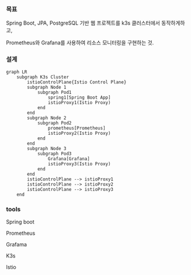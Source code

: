 ### 목표

Spring Boot, JPA, PostgreSQL 기반 웹 프로젝트를 k3s 클러스터에서 동작하게하고,

Prometheus와 Grafana를 사용하여 리소스 모니터링을 구현하는 것.

### 설계

```mermaid
graph LR
    subgraph K3s Cluster
        istioControlPlane{Istio Control Plane}
        subgraph Node 1
            subgraph Pod1
                spring1[Spring Boot App]
                istioProxy1(Istio Proxy)
            end
        end
        subgraph Node 2
            subgraph Pod2
                prometheus[Prometheus]
                istioProxy2(Istio Proxy)
            end
        end
        subgraph Node 3
            subgraph Pod3
                Grafana[Grafana]
                istioProxy3(Istio Proxy)
            end
        end
        istioControlPlane --> istioProxy1
        istioControlPlane --> istioProxy2
        istioControlPlane --> istioProxy3
    end

```

### tools

Spring boot

Prometheus

Grafama

K3s

Istio
